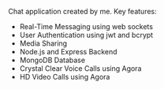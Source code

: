 Chat application created by me.
Key features: 
- Real-Time Messaging using web sockets
- User Authentication using jwt and bcrypt
- Media Sharing
- Node.js and Express Backend
- MongoDB Database
- Crystal Clear Voice Calls using Agora
- HD Video Calls using Agora
